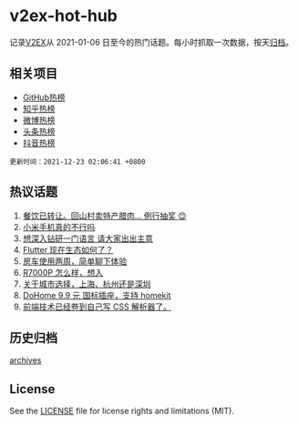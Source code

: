 # v2ex-hot-hub

 记录[V2EX](https://www.v2ex.com/)从 2021-01-06 日至今的热门话题。每小时抓取一次数据，按天[归档](archives)。
 
 ## 相关项目

- [GitHub热榜](https://github.com/snaildev/github-hot-hub)
- [知乎热榜](https://github.com/snaildev/zhihu-hot-hub)
- [微博热榜](https://github.com/snaildev/weibo-hot-hub)
- [头条热榜](https://github.com/snaildev/toutiao-hot-hub)
- [抖音热榜](https://github.com/snaildev/douyin-hot-hub)


 `更新时间：2021-12-23 02:06:41 +0800`

## 热议话题

1. [餐饮已转让。回山村卖特产腊肉... 例行抽奖 😊](https://www.v2ex.com/t/823774)
1. [小米手机真的不行吗](https://www.v2ex.com/t/823739)
1. [想深入钻研一门语言 请大家出出主意](https://www.v2ex.com/t/823731)
1. [Flutter 现在生态如何了？](https://www.v2ex.com/t/823650)
1. [房车使用两周，简单聊下体验](https://www.v2ex.com/t/823657)
1. [R7000P 怎么样，想入](https://www.v2ex.com/t/823732)
1. [关于城市选择，上海、杭州还是深圳](https://www.v2ex.com/t/823794)
1. [DoHome 9.9 元 国标插座，支持 homekit](https://www.v2ex.com/t/823689)
1. [前端技术已经卷到自己写 CSS 解析器了。](https://www.v2ex.com/t/823665)

## 历史归档

[archives](archives)

## License

See the [LICENSE](LICENSE) file for license rights and limitations (MIT).

